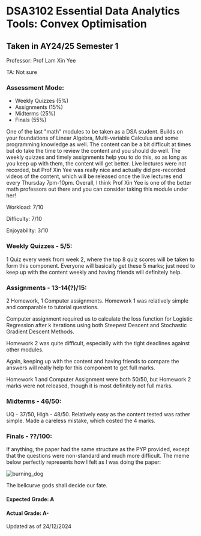 # DSA3102 Essential Data Analytics Tools: Convex Optimisation
## Taken in AY24/25 Semester 1

Professor: Prof Lam Xin Yee

TA: Not sure

### Assessment Mode:
- Weekly Quizzes (5%)
- Assignments (15%)
- Midterms (25%)
- Finals (55%)

One of the last "math" modules to be taken as a DSA student. Builds on your foundations of Linear Algebra, Multi-variable Calculus and some programming knowledge as well.
The content can be a bit difficult at times but do take the time to review the content and you should do well. 
The weekly quizzes and timely assignments help you to do this, so as long as you keep up with them, the content will get better.
Live lectures were not recorded, but Prof Xin Yee was really nice and actually did pre-recorded videos of the content, which will be released once the live lectures end every Thursday 7pm-10pm.
Overall, I think Prof Xin Yee is one of the better math professors out there and you can consider taking this module under her!

Workload: 7/10

Difficulty: 7/10

Enjoyability: 3/10

### Weekly Quizzes - 5/5:
1 Quiz every week from week 2, where the top 8 quiz scores will be taken to form this component. 
Everyone will basically get these 5 marks; just need to keep up with the content weekly and having friends will definitely help.

### Assignments - 13-14(?)/15:
2 Homework, 1 Computer assignments.
Homework 1 was relatively simple and comparable to tutorial questions.

Computer assignment required us to calculate the loss function for Logistic Regression after k iterations using both Steepest Descent and Stochastic Gradient Descent Methods.

Homework 2 was quite difficult, especially with the tight deadlines against other modules.

Again, keeping up with the content and having friends to compare the answers will really help for this component to get full marks.

Homework 1 and Computer Assignment were both 50/50, but Homework 2 marks were not released, though it is most definitely not full marks.

### Midterms - 46/50:
UQ - 37/50, High - 48/50. 
Relatively easy as the content tested was rather simple. Made a careless mistake, which costed the 4 marks. 

### Finals - ??/100:
If anything, the paper had the same structure as the PYP provided, except that the questions were non-standard and much more difficult.
The meme below perfectly represents how I felt as I was doing the paper:

![burning_dog](https://github.com/user-attachments/assets/f899408c-c7ba-4929-a036-5ca3414bbe0d)

The bellcurve gods shall decide our fate.

#### Expected Grade: A
#### Actual Grade: A-

Updated as of 24/12/2024
